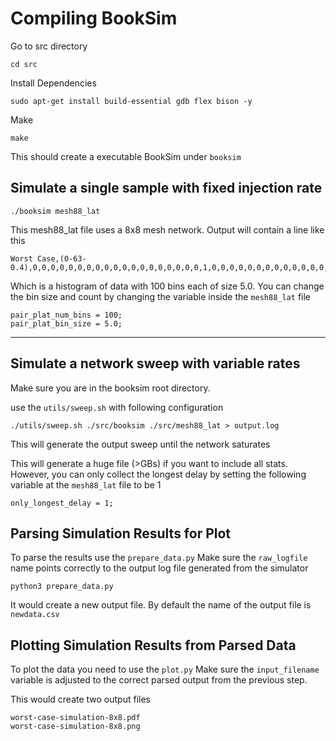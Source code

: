 # Compiling BookSim
Go to src directory
```
cd src
```
Install Dependencies 
```
sudo apt-get install build-essential gdb flex bison -y
```

Make 
```
make 
```

This should create a executable BookSim under `booksim`

## Simulate a single sample with fixed injection rate 
```
./booksim mesh88_lat 
```
This mesh88_lat file uses a 8x8 mesh network. Output will contain a line like this 
```
Worst Case,(0-63-0.4),0,0,0,0,0,0,0,0,0,0,0,0,0,0,0,0,0,0,0,1,0,0,0,0,0,0,0,0,0,0,0,0,0,0,0,0,0,0,0,0,0,0,0,0,0,0,0,0,0,0,0,0,0,0,0,0,0,0,0,0,0,0,0,0,0,0,0,0,0,0,0,0,0,0,0,0,0,0,0,0,0,0,0,0,0,0,0,0,0,0,0,0,0,0,0,0,0,0,0,0, 
```
Which is a histogram of data with 100 bins each of size 5.0. You can change the bin size and count by changing the variable inside the `mesh88_lat` file
```
pair_plat_num_bins = 100;
pair_plat_bin_size = 5.0;
```
--- 

## Simulate a network sweep with variable rates 
Make sure you are in the booksim root directory. 

use the `utils/sweep.sh` with following configuration 
```
./utils/sweep.sh ./src/booksim ./src/mesh88_lat > output.log 
```
This will generate the output sweep until the network saturates

This will generate a huge file (>GBs) if you want to include all stats. However, you can only collect the longest delay by setting the following variable at the `mesh88_lat` file to be 1
```
only_longest_delay = 1;
```

## Parsing Simulation Results for Plot
To parse the results use the `prepare_data.py` 
Make sure the `raw_logfile` name points correctly to the output log file generated from the simulator
```
python3 prepare_data.py 
```

It would create a new output file. By default the name of the output file is `newdata.csv`


## Plotting Simulation Results from Parsed Data
To plot the data you need to use the `plot.py` 
Make sure the `input_filename` variable is adjusted to the correct parsed output from the previous step.

This would create two output files
```
worst-case-simulation-8x8.pdf
worst-case-simulation-8x8.png
```
